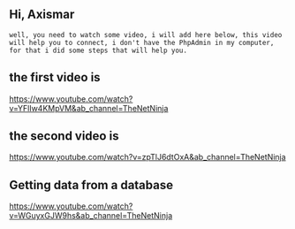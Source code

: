 ## Hi, Axismar

``well, you need to watch some video, i will add here below, this video will help you to connect, i don't have the PhpAdmin in my computer, for that i did some steps that will help you.``

## the first video is

https://www.youtube.com/watch?v=YFlIw4KMpVM&ab_channel=TheNetNinja

## the second video is

https://www.youtube.com/watch?v=zpTlJ6dtOxA&ab_channel=TheNetNinja

## Getting data from a database

https://www.youtube.com/watch?v=WGuyxGJW9hs&ab_channel=TheNetNinja
